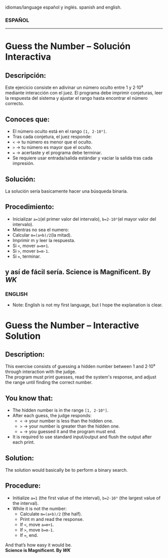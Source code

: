 idiomas/language
español y inglés.
spanish and english.
### ESPAÑOL
---
# Guess the Number – Solución Interactiva

## Descripción:
Este ejercicio consiste en adivinar un número oculto entre 1 y 2·10⁹ mediante interacción con el juez.
El programa debe imprimir conjeturas, leer la respuesta del sistema y ajustar el rango hasta encontrar el número correcto.

## Conoces que:
- El número oculto está en el rango `[1, 2·10⁹]`.
- Tras cada conjetura, el juez responde:
- `<` → tu número es menor que el oculto.
- `>` → tu número es mayor que el oculto.
- `=` → acertaste y el programa debe terminar.
- Se requiere usar entrada/salida estándar y vaciar la salida tras cada impresión.

## Solución:
La solución sería basicamente hacer una búsqueda binaria.

## Procedimiento:
- Inicializar `a=1`(el primer valor del intervalo), `b=2·10⁹`(el mayor valor del intervalo).
- Mientras no sea el numero:
- Calcular `m=(a+b)/2`(la mitad).
- Imprimir m y leer la respuesta.
- Si `<`, mover `a=m+1`.
- Si `>`, mover `b=m-1`.
- Si `=`, terminar.

y así de fácil sería.
**Science is Magnificent. By _WK_**
---
### ENGLISH
- Note: English is not my first language, but I hope the explanation is clear.

# Guess the Number – Interactive Solution

## Description:
This exercise consists of guessing a hidden number between 1 and 2·10⁹ through interaction with the judge.  
The program must print guesses, read the system's response, and adjust the range until finding the correct number.

## You know that:
- The hidden number is in the range `[1, 2·10⁹]`.
- After each guess, the judge responds:
  - `<` → your number is less than the hidden one.
  - `>` → your number is greater than the hidden one.
  - `=` → you guessed it and the program must end.
- It is required to use standard input/output and flush the output after each print.

## Solution:
The solution would basically be to perform a binary search.

## Procedure:
- Initialize `a=1` (the first value of the interval), `b=2·10⁹` (the largest value of the interval).
- While it is not the number:
  - Calculate `m=(a+b)/2` (the half).
  - Print m and read the response.
  - If `<`, move `a=m+1`.
  - If `>`, move `b=m-1`.
  - If `=`, end.

And that’s how easy it would be.  
**Science is Magnificent. By _WK_**
